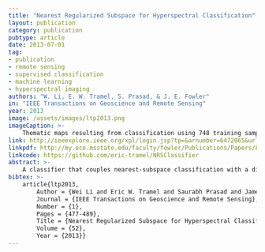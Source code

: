 ```yaml
---
title: "Nearest Regularized Subspace for Hyperspectral Classification"
layout: publication
category: publication
pubtype: article
date: 2013-07-01
tag: 
- publication
- remote sensing
- supervised classification
- machine learning
- hyperspectral imaging
authors: "W. Li, E. W. Tramel, S. Prasad, & J. E. Fowler"
in: "IEEE Transactions on Geoscience and Remote Sensing"
year: 2013
image: /assets/images/ltp2013.png
imageCaption: >-
    Thematic maps resulting from classification using 748 training samples for the Indian Pines HSI data set. (a) Ground truth; (b) k-NN; (c) CRC- Pre; (d) SRC; (e) LFDA-SVM; (f) NRS; (g) NRS-LFDA.
link: http://ieeexplore.ieee.org/xpl/login.jsp?tp=&arnumber=6472065&url=http%3A%2F%2Fieeexplore.ieee.org%2Fxpls%2Fabs_all.jsp%3Farnumber%3D6472065
linkpdf: http://my.ece.msstate.edu/faculty/fowler/Publications/Papers/LTP2014.pdf
linkcode: https://github.com/eric-tramel/NRSClassifier
abstract: >-
    A classifier that couples nearest-subspace classification with a distance-weighted Tikhonov regularization is proposed for hyperspectral imagery. The resulting nearest-regularized-subspace classifier seeks an approximation of each testing sample via a linear combination of training samples within each class. The class label is then derived according to the class which best approximates the test sample. The distance-weighted Tikhonov regularization is then modified by measuring distance within a locality-preserving lower-dimensional subspace. Furthermore, a competitive process among the classes is proposed to simplify parameter tuning. Classification results for several hyperspectral image data sets demonstrate superior performance of the proposed approach when compared to other, more traditional classification techniques.
bibtex: >-
    article{ltp2013,
        Author = {Wei Li and Eric W. Tramel and Saurabh Prasad and James E. Fowler},
        Journal = {IEEE Transactions on Geoscience and Remote Sensing},
        Number = {1},
        Pages = {477-489},
        Title = {Nearest Regularized Subspace for Hyperspectral Classification},
        Volume = {52},
        Year = {2013}}
---
```

